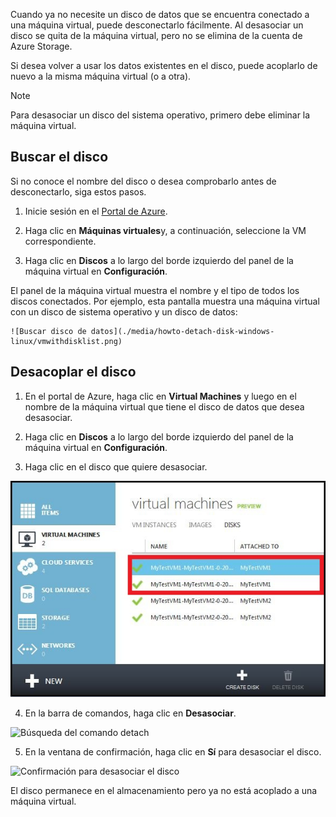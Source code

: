 Cuando ya no necesite un disco de datos que se encuentra conectado a una máquina virtual, puede desconectarlo fácilmente. Al desasociar un disco se quita de la máquina virtual, pero no se elimina de la cuenta de Azure Storage.

Si desea volver a usar los datos existentes en el disco, puede acoplarlo de nuevo a la misma máquina virtual (o a otra).  

> [!NOTE]
> Para desasociar un disco del sistema operativo, primero debe eliminar la máquina virtual.
>

## <a name="find-the-disk"></a>Buscar el disco
Si no conoce el nombre del disco o desea comprobarlo antes de desconectarlo, siga estos pasos.

1. Inicie sesión en el [Portal de Azure](https://portal.azure.com).

2. Haga clic en **Máquinas virtuales**y, a continuación, seleccione la VM correspondiente.

3. Haga clic en **Discos** a lo largo del borde izquierdo del panel de la máquina virtual en **Configuración**.

 El panel de la máquina virtual muestra el nombre y el tipo de todos los discos conectados. Por ejemplo, esta pantalla muestra una máquina virtual con un disco de sistema operativo y un disco de datos:

    ![Buscar disco de datos](./media/howto-detach-disk-windows-linux/vmwithdisklist.png)

## <a name="detach-the-disk"></a>Desacoplar el disco
1. En el portal de Azure, haga clic en **Virtual Machines** y luego en el nombre de la máquina virtual que tiene el disco de datos que desea desasociar.

2. Haga clic en **Discos** a lo largo del borde izquierdo del panel de la máquina virtual en **Configuración**.

3. Haga clic en el disco que quiere desasociar.

  ![Identificación del disco que se va a desasociar](./media/howto-detach-disk-windows-linux/disklist.png)

4. En la barra de comandos, haga clic en **Desasociar**.

  ![Búsqueda del comando detach](./media/howto-detach-disk-windows-linux/diskdetachcommand.png)

5. En la ventana de confirmación, haga clic en **Sí** para desasociar el disco.

  ![Confirmación para desasociar el disco](./media/howto-detach-disk-windows-linux/confirmdetach.png)

El disco permanece en el almacenamiento pero ya no está acoplado a una máquina virtual.
